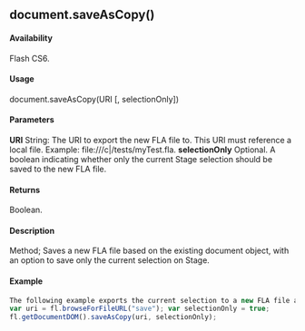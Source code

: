 ## document.saveAsCopy()

#### Availability

Flash CS6.

#### Usage

document.saveAsCopy(URI \[, selectionOnly\])

#### Parameters

**URI** String: The URI to export the new FLA file to. This URI must reference a local file. Example: file:///c\|/tests/myTest.fla.
**selectionOnly** Optional. A boolean indicating whether only the current Stage selection should be saved to the new FLA file.

#### Returns

Boolean.

#### Description

Method; Saves a new FLA file based on the existing document object, with an option to save only the current selection on Stage.

#### Example

```javascript
The following example exports the current selection to a new FLA file at the URI specified by the user:
var uri = fl.browseForFileURL("save"); var selectionOnly = true;
fl.getDocumentDOM().saveAsCopy(uri, selectionOnly);

```